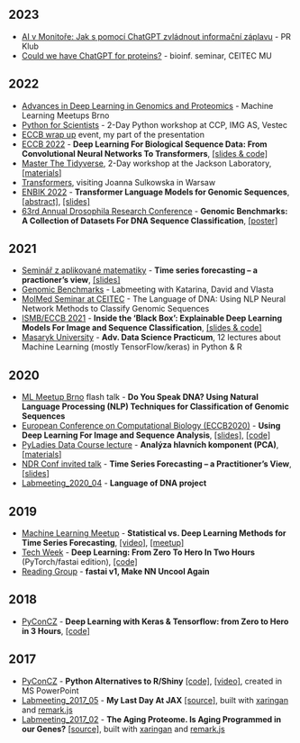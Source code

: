 ## 2023
* [AI v Monitoře: Jak s pomocí ChatGPT zvládnout informační záplavu](https://docs.google.com/presentation/d/1Yno4ZW27szU_D1cXJNrGAbHdgcw_K4MHPOHf1fsPB8k/edit?usp=sharing) - PR Klub
* [Could we have ChatGPT for proteins?](https://docs.google.com/presentation/d/1uxbxOl3x90eAU8_VP57f-r7fBABJHP9ywNDLl10chXw/edit?usp=sharing) - bioinf. seminar, CEITEC MU

## 2022
* [Advances in Deep Learning in Genomics and Proteomics](https://docs.google.com/presentation/d/1U9_JsruZNQmUXJYblqezCpmd5yKlnR8nJMDZrqpLF2M/edit?usp=sharing) - Machine Learning Meetups Brno
* [Python for Scientists](https://github.com/DataWitchcraft/python4sci) - 2-Day Python workshop at CCP, IMG AS, Vestec
* [ECCB wrap up](https://docs.google.com/presentation/d/1RQUa57kzV1z4d00mj-Q6em0xB0hxM1YcA473T_IHJDg/edit?usp=sharing) event, my part of the presentation 
* [ECCB 2022](https://eccb2022.org/ntb-t03/) - **Deep Learning For Biological Sequence Data: From Convolutional Neural Networks To Transformers**, [[slides & code]](https://github.com/ML-Bioinfo-CEITEC/ECCB2022)
* [Master The Tidyverse](https://smcclatchy.github.io/2022-09-13-tidyverse/), 2-Day workshop at the Jackson Laboratory, [[materials]](https://github.com/simecek/2022-09-13-tidyverse/tree/main)
* [Transformers](https://docs.google.com/presentation/d/1pUQeESU8lK6VG11ZfSnboe2WgVMxHo3TH5BEEeuYKM0/edit?usp=sharing), visiting Joanna Sulkowska in Warsaw
* [ENBIK 2022](http://www.enbik.cz/enbik2022/programme/) - **Transformer Language Models for Genomic Sequences**, [[abstract]](http://www.enbik.cz/enbik2022/abs/u138_L.docx), [[slides]](https://docs.google.com/presentation/d/1EMtLZ5mLQ7A_00PFtqDY_Dys8hgvLVV2Hho3KxK51lo/edit?usp=sharing)
* [63rd Annual Drosophila Research Conference](https://abs.genetics-gsa.org/pages/drosophila22/Reports/ViewProgram/329) - **Genomic Benchmarks: A Collection of Datasets For DNA
Sequence Classification**, [[poster]](https://docs.google.com/presentation/d/1Ay-KANDSgrdMuGd_4-Bri8eP9_6L-wjyif85t2ROSdY/edit?usp=sharing)

## 2021
* [Seminář z aplikované matematiky](https://www.math.muni.cz/veda-a-vyzkum/poradane-seminare/94-seminar-z-aplikovane-matematiky.html) - **Time series forecasting – a practioner’s view**, [[slides]](https://docs.google.com/presentation/d/1P05w9BA_N3D97C5M4euBONOTB4VagvWuq6t6Vnm-jSg/edit#slide=id.gfc287b103b_0_190)
* [Genomic Benchmarks](https://docs.google.com/presentation/d/1PTh_hn0B2n_tvZxZ9yLxQSKbJUnfprwIggFfZWokUT4/edit?usp=sharing) - Labmeeting with Katarina, David and Vlasta
* [MolMed Seminar at CEITEC](https://docs.google.com/presentation/d/196G91T_t5jI6QOirJ3YkcGfe0s1fkC3PKFav36gMSZk/edit?usp=sharing) - The Language of DNA: Using NLP Neural Network Methods to Classify Genomic Sequences
* [ISMB/ECCB 2021](https://www.iscb.org/ismbeccb2021-program/tutorials#tut5) - **Inside the ‘Black Box’: Explainable Deep Learning Models For Image and Sequence Classification**, [[slides & code]](https://github.com/ML-Bioinfo-CEITEC/ECCB2021)
* [Masaryk University](https://github.com/simecek/dspracticum2020) - **Adv. Data Science Practicum**, 12 lectures about Machine Learning (mostly TensorFlow/keras) in Python & R

## 2020
* [ML Meetup Brno](https://docs.google.com/presentation/d/1fRX7_MZOhomXJdmU1iThMZt741NoJJLRfjR9cWLYCRg/edit?usp=sharing) flash talk - **Do You Speak DNA? Using Natural Language Processing (NLP) Techniques for Classification of Genomic Sequences**
* [European Conference on Computational Biology (ECCB2020)](https://eccb2020.info/ntbt03-using-deep-learning-for-image-and-sequence-analysis/) - **Using Deep Learning For Image and Sequence Analysis**, [[slides]](https://docs.google.com/presentation/d/13S9ljSIQglEPihzcj7VoVl8ptsP9MZ_wEJ6QUnkErSk/edit?usp=sharing), [[code]](https://github.com/ML-Bioinfo-CEITEC/ECCB2020)
* [PyLadies Data Course lecture](https://naucse.python.cz/2020/pydata-praha-jaro/) - **Analýza hlavních komponent (PCA)**, [[materials]](https://naucse.python.cz/2020/pydata-praha-jaro/pydata/pca/)
* [NDR Conf invited talk](https://ndrconf.ai/speaker/petr-simecek/) - **Time Series Forecasting – a Practitioner’s View**, [[slides]](https://docs.google.com/presentation/d/1ag_6ZNgorymHTEA386rrechCUFp4m1CPfz1MbR3zhJ0/edit?usp=sharing)
* [Labmeeting_2020_04](https://docs.google.com/presentation/d/1d_rcSlOkK_fwWUnlgZzrIr59iarCUiH-DVgu94UExHY/edit?usp=sharing) - **Language of DNA project**

## 2019

* [Machine Learning Meetup](https://drive.google.com/open?id=1IVDMTCjrMnzGDT7O1W3xcFbNvBIbmzfNtdaWXMbkPVQ) - **Statistical vs. Deep Learning Methods for Time Series Forecasting**, [[video]](https://www.youtube.com/watch?v=mqYwy5RuSQQ), [[meetup]](https://www.meetup.com/Machine-Learning-Meetup-Brno/events/258708029/)
* [Tech Week](https://docs.google.com/presentation/d/1gFOewfTRLQusBXPrSGeEV7T5jyMeYS4fnbwF2AHBIfQ/edit?usp=sharing) - **Deep Learning: From Zero To Hero In Two Hours** (PyTorch/fastai edition), [[code]](https://github.com/simecek/from0toheroin2h)
* [Reading Group](https://docs.google.com/presentation/d/1s-KI0cQxS623R8VoiwqEa0zTnbfFW70ueW41ITQLvRw/edit?usp=sharing) - **fastai v1, Make NN Uncool Again** 

## 2018

* [PyConCZ](https://docs.google.com/presentation/d/1LgloSu5EkRwX2Z6QtdzNbIhWdr_RGMsfWVO4NMbj4oE/edit?usp=sharing) - **Deep Learning with Keras & Tensorflow: from Zero to Hero in 3 Hours**, [[code]](https://github.com/karlafej/keras_pyconCZ)

## 2017

* [PyConCZ](http://crysa.fzu.cz/karla/slides/pycon2017.pdf) - **Python Alternatives to R/Shiny** [[code]](https://github.com/karlafej/WebAppEx), [[video]](https://www.youtube.com/watch?v=170uRdCLUPY&feature=youtu.be&t=4h15m55s), created in MS PowerPoint
* [Labmeeting_2017_05](https://simecek.github.io/Labmeeting_2017_05/Labmeeting_2017_05.html#1) - **My Last Day At JAX** [[source]](https://github.com/simecek/Labmeeting_2017_05), built with [xaringan](https://github.com/yihui/xaringan) and [remark.js](https://remarkjs.com/#1)
* [Labmeeting_2017_02](https://simecek.github.io/Labmeeting_2017_02/Labmeeting_2017_02.html#1) - **The Aging Proteome. Is Aging Programmed in our Genes?** [[source]](https://github.com/simecek/Labmeeting_2017_02), built with [xaringan](https://github.com/yihui/xaringan) and [remark.js](https://remarkjs.com/#1)
